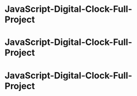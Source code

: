 # JavaScript-Digital-Clock-Full-Project
# JavaScript-Digital-Clock-Full-Project
# JavaScript-Digital-Clock-Full-Project
